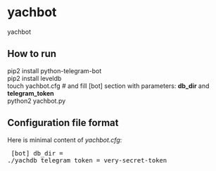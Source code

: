 # yachbot
yachbot

## How to run
pip2 install python-telegram-bot  
pip2 install leveldb  
touch yachbot.cfg # and fill [bot] section with parameters: **db\_dir** and **telegram\_token**  
python2 yachbot.py 


## Configuration file format
Here is minimal content of *yachbot.cfg*: <pre>
[bot]
db_dir = ./yachdb
telegram_token = very-secret-token
</pre>
